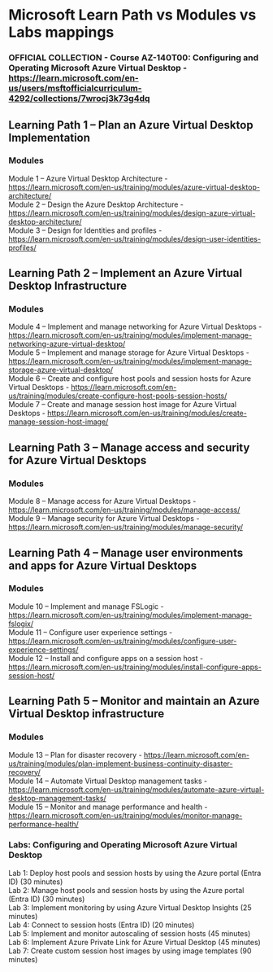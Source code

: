 # Microsoft Learn Path vs Modules vs Labs mappings

### OFFICIAL COLLECTION - Course AZ-140T00: Configuring and Operating Microsoft Azure Virtual Desktop - https://learn.microsoft.com/en-us/users/msftofficialcurriculum-4292/collections/7wrocj3k73g4dq

## Learning Path 1 – Plan an Azure Virtual Desktop Implementation
### Modules
Module 1 – Azure Virtual Desktop Architecture - https://learn.microsoft.com/en-us/training/modules/azure-virtual-desktop-architecture/ <br>
Module 2 – Design the Azure Desktop Architecture - https://learn.microsoft.com/en-us/training/modules/design-azure-virtual-desktop-architecture/ <br>
Module 3 – Design for Identities and profiles - https://learn.microsoft.com/en-us/training/modules/design-user-identities-profiles/ <br>

## Learning Path 2 – Implement an Azure Virtual Desktop Infrastructure
### Modules

Module 4 – Implement and manage networking for Azure Virtual Desktops - https://learn.microsoft.com/en-us/training/modules/implement-manage-networking-azure-virtual-desktop/ <br>
Module 5 – Implement and manage storage for Azure Virtual Desktops - https://learn.microsoft.com/en-us/training/modules/implement-manage-storage-azure-virtual-desktop/ <br>
Module 6 – Create and configure host pools and session hosts for Azure Virtual Desktops - https://learn.microsoft.com/en-us/training/modules/create-configure-host-pools-session-hosts/ <br>
Module 7 – Create and manage session host image for Azure Virtual Desktops - https://learn.microsoft.com/en-us/training/modules/create-manage-session-host-image/ <br>

## Learning Path 3 – Manage access and security for Azure Virtual Desktops
### Modules
Module 8 – Manage access for Azure Virtual Desktops - https://learn.microsoft.com/en-us/training/modules/manage-access/ <br>
Module 9 – Manage security for Azure Virtual Desktops - https://learn.microsoft.com/en-us/training/modules/manage-security/ <br>

## Learning Path 4 – Manage user environments and apps for Azure Virtual Desktops
### Modules

Module 10 – Implement and manage FSLogic - https://learn.microsoft.com/en-us/training/modules/implement-manage-fslogix/ <br>
Module 11 – Configure user experience settings - https://learn.microsoft.com/en-us/training/modules/configure-user-experience-settings/ <br>
Module 12 – Install and configure apps on a session host - https://learn.microsoft.com/en-us/training/modules/install-configure-apps-session-host/ <br>

## Learning Path 5 – Monitor and maintain an Azure Virtual Desktop infrastructure
### Modules

Module 13 – Plan for disaster recovery - https://learn.microsoft.com/en-us/training/modules/plan-implement-business-continuity-disaster-recovery/ <br>
Module 14 – Automate Virtual Desktop management tasks - https://learn.microsoft.com/en-us/training/modules/automate-azure-virtual-desktop-management-tasks/ <br>
Module 15 – Monitor and manage performance and health - https://learn.microsoft.com/en-us/training/modules/monitor-manage-performance-health/ <br>

### Labs: Configuring and Operating Microsoft Azure Virtual Desktop

Lab 1: Deploy host pools and session hosts by using the Azure portal (Entra ID) (30 minutes)  <br>
Lab 2: Manage host pools and session hosts by using the Azure portal (Entra ID) (30 minutes)  <br>
Lab 3: Implement monitoring by using Azure Virtual Desktop Insights (25 minutes)  <br>
Lab 4: Connect to session hosts (Entra ID) (20 minutes)  <br>
Lab 5: Implement and monitor autoscaling of session hosts (45 minutes)  <br>
Lab 6: Implement Azure Private Link for Azure Virtual Desktop (45 minutes)  <br>
Lab 7: Create custom session host images by using image templates (90 minutes)  <br>

